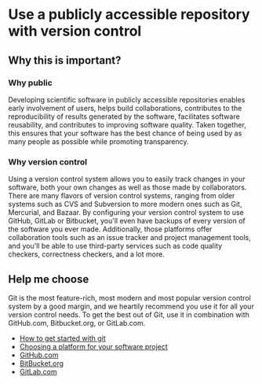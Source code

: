 # Use a publicly accessible repository with version control

## Why this is important?

### Why public

Developing scientific software in publicly accessible repositories enables early involvement of users, helps build collaborations, contributes to the reproducibility of results generated by the software, facilitates software reusability, and contributes to improving software quality. Taken together, this ensures that your software has the best chance of being used by as many people as possible while promoting transparency.

### Why version control

Using a version control system allows you to easily track changes in your software, both your own changes as well as those made by collaborators. There are many flavors of version control systems, ranging from older systems such as CVS and Subversion to more modern ones such as Git, Mercurial, and Bazaar. By configuring your version control system to use GitHub, GitLab or Bitbucket, you'll even have backups of every version of the software you ever made. Additionally, those platforms offer collaboration tools such as an issue tracker and project management tools, and you'll be able to use third-party services such as code quality checkers, correctness checkers, and a lot more.

## Help me choose

Git is the most feature-rich, most modern and most popular version control system by a good margin, and we heartily recommend you use it for all your version control needs. To get the best out of Git, use it in combination with GitHub.com, Bitbucket.org, or GitLab.com.

- [How to get started with git](https://swcarpentry.github.io/git-novice/)
- [Choosing a platform for your software project](https://software.ac.uk/choosing-repository-your-software-project)
- [GitHub.com](https://github.com/)
- [BitBucket.org](https://bitbucket.org/)
- [GitLab.com](https://gitlab.com/)
